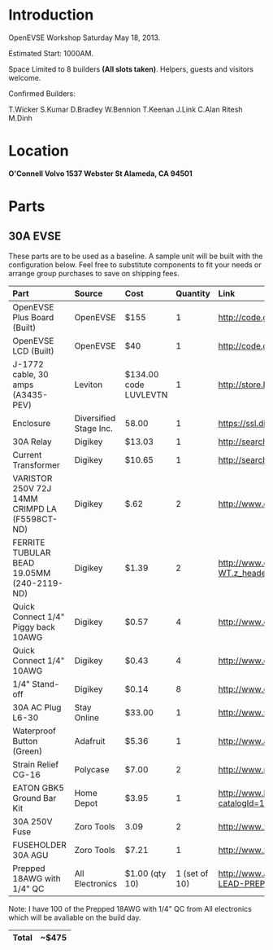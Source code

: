# Introduction #

OpenEVSE Workshop Saturday May 18, 2013.

Estimated Start: 1000AM.

Space Limited to 8 builders **(All slots taken)**. Helpers, guests and visitors welcome.

Confirmed Builders:

T.Wicker
S.Kumar
D.Bradley
W.Bennion
T.Keenan
J.Link
C.Alan
Ritesh
M.Dinh


# Location #

**O'Connell Volvo
1537 Webster St
Alameda, CA 94501**
# Parts #


## 30A EVSE ##

These parts are to be used as a baseline. A sample unit will be built with the configuration below. Feel free to substitute components to fit your needs or arrange group purchases to save on shipping fees.

| Part | Source | Cost | Quantity | Link |
|:-----|:-------|:-----|:---------|:-----|
| OpenEVSE Plus Board (Built) | OpenEVSE | $155 | 1        | http://code.google.com/p/open-evse/wiki/Ordering |
| OpenEVSE LCD (Built) | OpenEVSE | $40  | 1        | http://code.google.com/p/open-evse/wiki/Ordering |
| J-1772 cable, 30 amps (A3435-PEV) | Leviton | $134.00 code LUVLEVTN | 1        |http://store.leviton.com/dp/B00912OT00#.UD18QGjEV68 |
| Enclosure | Diversified Stage Inc. | 58.00 | 1        | https://ssl.diversifiedstage.com/estore/ |
| 30A Relay | Digikey | $13.03 | 1        |  http://search.digikey.com/us/en/products/T92P7D22-12/PB486-ND/365921 |
| Current Transformer | Digikey | $10.65 | 1        |http://search.digikey.com/us/en/products/CR8420-1000-G/582-1018-ND/1045174 |
| VARISTOR 250V 72J 14MM CRIMPD LA (F5598CT-ND) | Digikey | $.62 | 2        | http://www.digikey.com/product-detail/en/V250LT20AP/F5598CT-ND/3307079 |
| FERRITE TUBULAR BEAD 19.05MM (240-2119-ND) | Digikey | $1.39 | 2        | http://www.digikey.com/scripts/DkSearch/dksus.dll?WT.z_header=search_go&lang=en&keywords=240-2119-ND&x=15&y=15&cur=USD |
| Quick Connect 1/4" Piggy back 10AWG | Digikey | $0.57 | 4        | http://www.digikey.com/product-detail/en/19013-0033/WM18717-ND/1642379 |
| Quick Connect 1/4" 10AWG | Digikey | $0.43 | 4        | http://www.digikey.com/product-detail/en/0196060002/WM2980-ND/2405558 |
| 1/4" Stand-off | Digikey | $0.14 | 8        | http://www.digikey.com/product-detail/en/9905-250/492-1104-ND/586424 |
| 30A AC Plug L6-30 | Stay Online | $33.00 | 1        | http://www.stayonline.com/detail.aspx?ID=15695 |
| Waterproof Button (Green) | Adafruit | $5.36 | 1        | http://www.adafruit.com/products/560 |
| Strain Relief CG-16| Polycase | $7.00 | 2        | http://www.polycase.com/cg-16 |
| EATON GBK5 Ground Bar Kit | Home Depot | $3.95 | 1        | http://www.homedepot.com/p/t/100133761?catalogId=10053&langId=-1&keyword=GBK5&storeId=10051&N=5yc1v&R=100133761 |
| 30A 250V Fuse | Zoro Tools | 3.09 | 2        | http://www.zorotools.com/g/00010027/k-G1141323/ |
| FUSEHOLDER 30A AGU | Zoro Tools | $7.21 | 1        | http://www.zorotools.com/g/Midget%20Fuse%20Block/00010592/|
| Prepped 18AWG with 1/4" QC | All Electronics | $1.00 (qty 10) | 1 (set of 10) |  http://www.allelectronics.com/make-a-store/item/PL-6/12-18-awg-SOLID-WIRE-LEAD-PREPPED-W/0.25-QC-FEMALE/1.html |

Note: I have 100 of the Prepped 18AWG with 1/4" QC from All electronics which will be avaliable on the build day.

| **Total** | **~$475** |
|:----------|:----------|